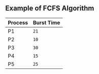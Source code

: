 ## Example of FCFS Algorithm

| Process   | Burst Time       |
| ---    | ---         | 
| P1   | `21`       
| P2 | `10`      |
| P3 | `30`      |
| P4 | `15`      |
| P5 | `25`      |